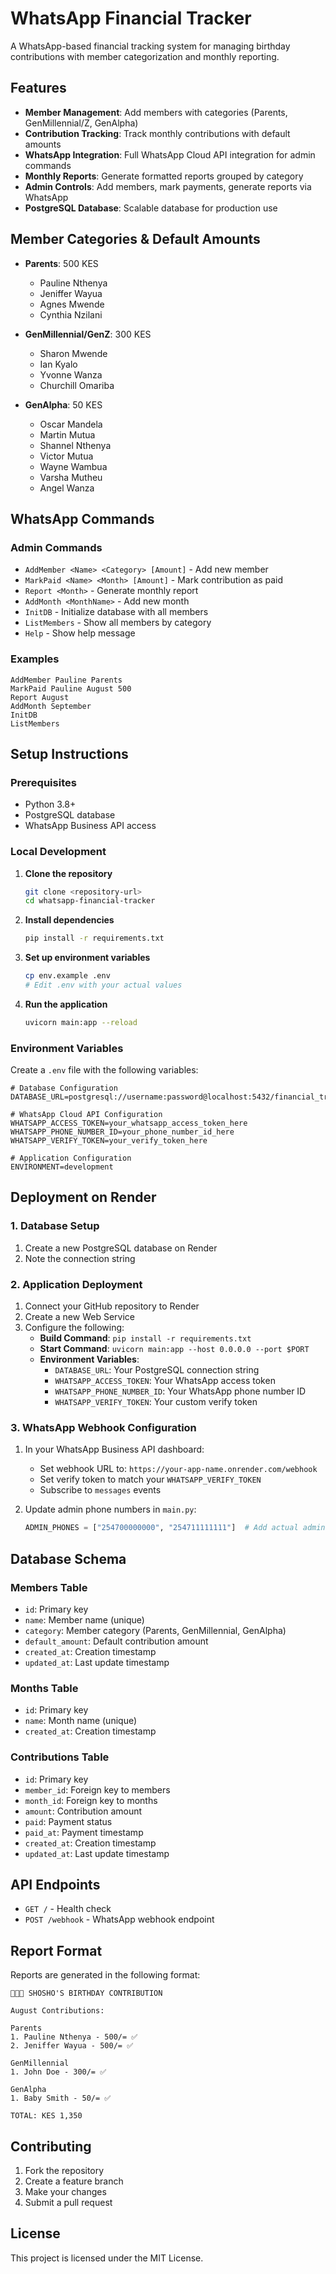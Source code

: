 # WhatsApp Financial Tracker

A WhatsApp-based financial tracking system for managing birthday contributions with member categorization and monthly reporting.

## Features

- **Member Management**: Add members with categories (Parents, GenMillennial/Z, GenAlpha)
- **Contribution Tracking**: Track monthly contributions with default amounts
- **WhatsApp Integration**: Full WhatsApp Cloud API integration for admin commands
- **Monthly Reports**: Generate formatted reports grouped by category
- **Admin Controls**: Add members, mark payments, generate reports via WhatsApp
- **PostgreSQL Database**: Scalable database for production use

## Member Categories & Default Amounts

- **Parents**: 500 KES
  - Pauline Nthenya
  - Jeniffer Wayua
  - Agnes Mwende
  - Cynthia Nzilani

- **GenMillennial/GenZ**: 300 KES
  - Sharon Mwende
  - Ian Kyalo
  - Yvonne Wanza
  - Churchill Omariba

- **GenAlpha**: 50 KES
  - Oscar Mandela
  - Martin Mutua
  - Shannel Nthenya
  - Victor Mutua
  - Wayne Wambua
  - Varsha Mutheu
  - Angel Wanza

## WhatsApp Commands

### Admin Commands

- `AddMember <Name> <Category> [Amount]` - Add new member
- `MarkPaid <Name> <Month> [Amount]` - Mark contribution as paid
- `Report <Month>` - Generate monthly report
- `AddMonth <MonthName>` - Add new month
- `InitDB` - Initialize database with all members
- `ListMembers` - Show all members by category
- `Help` - Show help message

### Examples

```
AddMember Pauline Parents
MarkPaid Pauline August 500
Report August
AddMonth September
InitDB
ListMembers
```

## Setup Instructions

### Prerequisites

- Python 3.8+
- PostgreSQL database
- WhatsApp Business API access

### Local Development

1. **Clone the repository**
   ```bash
   git clone <repository-url>
   cd whatsapp-financial-tracker
   ```

2. **Install dependencies**
   ```bash
   pip install -r requirements.txt
   ```

3. **Set up environment variables**
   ```bash
   cp env.example .env
   # Edit .env with your actual values
   ```

4. **Run the application**
   ```bash
   uvicorn main:app --reload
   ```

### Environment Variables

Create a `.env` file with the following variables:

```env
# Database Configuration
DATABASE_URL=postgresql://username:password@localhost:5432/financial_tracker

# WhatsApp Cloud API Configuration
WHATSAPP_ACCESS_TOKEN=your_whatsapp_access_token_here
WHATSAPP_PHONE_NUMBER_ID=your_phone_number_id_here
WHATSAPP_VERIFY_TOKEN=your_verify_token_here

# Application Configuration
ENVIRONMENT=development
```

## Deployment on Render

### 1. Database Setup

1. Create a new PostgreSQL database on Render
2. Note the connection string

### 2. Application Deployment

1. Connect your GitHub repository to Render
2. Create a new Web Service
3. Configure the following:
   - **Build Command**: `pip install -r requirements.txt`
   - **Start Command**: `uvicorn main:app --host 0.0.0.0 --port $PORT`
   - **Environment Variables**:
     - `DATABASE_URL`: Your PostgreSQL connection string
     - `WHATSAPP_ACCESS_TOKEN`: Your WhatsApp access token
     - `WHATSAPP_PHONE_NUMBER_ID`: Your WhatsApp phone number ID
     - `WHATSAPP_VERIFY_TOKEN`: Your custom verify token

### 3. WhatsApp Webhook Configuration

1. In your WhatsApp Business API dashboard:
   - Set webhook URL to: `https://your-app-name.onrender.com/webhook`
   - Set verify token to match your `WHATSAPP_VERIFY_TOKEN`
   - Subscribe to `messages` events

2. Update admin phone numbers in `main.py`:
   ```python
   ADMIN_PHONES = ["254700000000", "254711111111"]  # Add actual admin numbers
   ```

## Database Schema

### Members Table
- `id`: Primary key
- `name`: Member name (unique)
- `category`: Member category (Parents, GenMillennial, GenAlpha)
- `default_amount`: Default contribution amount
- `created_at`: Creation timestamp
- `updated_at`: Last update timestamp

### Months Table
- `id`: Primary key
- `name`: Month name (unique)
- `created_at`: Creation timestamp

### Contributions Table
- `id`: Primary key
- `member_id`: Foreign key to members
- `month_id`: Foreign key to months
- `amount`: Contribution amount
- `paid`: Payment status
- `paid_at`: Payment timestamp
- `created_at`: Creation timestamp
- `updated_at`: Last update timestamp

## API Endpoints

- `GET /` - Health check
- `POST /webhook` - WhatsApp webhook endpoint

## Report Format

Reports are generated in the following format:

```
🎂💃🏽 SHOSHO'S BIRTHDAY CONTRIBUTION

August Contributions:

Parents
1. Pauline Nthenya - 500/= ✅
2. Jeniffer Wayua - 500/= ✅

GenMillennial
1. John Doe - 300/= ✅

GenAlpha
1. Baby Smith - 50/= ✅

TOTAL: KES 1,350
```

## Contributing

1. Fork the repository
2. Create a feature branch
3. Make your changes
4. Submit a pull request

## License

This project is licensed under the MIT License. 